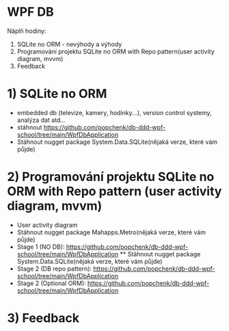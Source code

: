 # WPF DB

Náplň hodiny:
1) SQLite no ORM - nevýhody a výhody
2) Programování projektu SQLite no ORM with Repo pattern(user activity diagram, mvvm)
3) Feedback

# 1) SQLite no ORM
* embedded db (televize, kamery, hodinky...), version control systemy, analýza dat atd...
* stáhnout https://github.com/popchenk/db-ddd-wpf-school/tree/main/WpfDbApplication
* Stáhnout nugget package System.Data.SQLite(nějaká verze, které vám půjde)

# 2) Programování projektu SQLite no ORM with Repo pattern (user activity diagram, mvvm)
* User activity diagram
* Stáhnout nugget package Mahapps.Metro(nějaká verze, které vám půjde)
* Stage 1 (NO DB): https://github.com/popchenk/db-ddd-wpf-school/tree/main/WpfDbApplication
** Stáhnout nugget package System.Data.SQLite(nějaká verze, které vám půjde)
* Stage 2 (DB repo pattern): https://github.com/popchenk/db-ddd-wpf-school/tree/main/WpfDbApplication
* Stage 2 (Optional ORM): https://github.com/popchenk/db-ddd-wpf-school/tree/main/WpfDbApplication

# 3) Feedback
